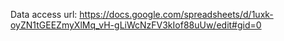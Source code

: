 Data access url: https://docs.google.com/spreadsheets/d/1uxk-oyZN1tGEEZmyXlMq_vH-gLiWcNzFV3kIof88uUw/edit#gid=0
